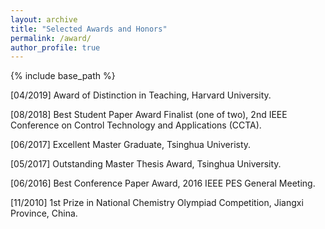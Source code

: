 ```yaml
---
layout: archive
title: "Selected Awards and Honors"
permalink: /award/
author_profile: true
---
```


{% include base_path %}

[04/2019] Award of Distinction in Teaching, Harvard University. 

[08/2018] Best Student Paper Award Finalist (one of two), 2nd IEEE Conference on Control Technology and Applications (CCTA).

[06/2017] Excellent Master Graduate, Tsinghua Univeristy.

[05/2017] Outstanding Master Thesis Award, Tsinghua University.

[06/2016] Best Conference Paper Award, 2016 IEEE PES General Meeting. 

[11/2010] 1st Prize in National Chemistry Olympiad Competition, Jiangxi Province, China.
